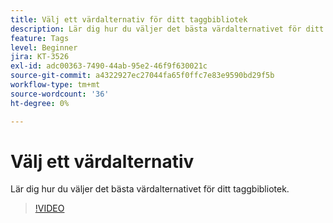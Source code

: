 ```yaml
---
title: Välj ett värdalternativ för ditt taggbibliotek
description: Lär dig hur du väljer det bästa värdalternativet för ditt taggbibliotek.
feature: Tags
level: Beginner
jira: KT-3526
exl-id: adc00363-7490-44ab-95e2-46f9f630021c
source-git-commit: a4322927ec27044fa65f0ffc7e83e9590bd29f5b
workflow-type: tm+mt
source-wordcount: '36'
ht-degree: 0%

---
```


# Välj ett värdalternativ

Lär dig hur du väljer det bästa värdalternativet för ditt taggbibliotek.

>[!VIDEO](https://video.tv.adobe.com/v/28728/?learn=on)
